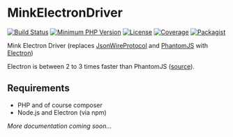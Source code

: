 # MinkElectronDriver
[![Build Status](https://travis-ci.org/uuf6429/MinkElectronDriver.svg?branch=master)](https://travis-ci.org/uuf6429/MinkElectronDriver)
[![Minimum PHP Version](https://img.shields.io/badge/php-%3E%3D%205.5-8892BF.svg)](https://php.net/)
[![License](https://img.shields.io/badge/license-MIT-blue.svg)](https://raw.githubusercontent.com/uuf6429/MinkElectronDriver/master/LICENSE)
[![Coverage](https://codecov.io/gh/uuf6429/MinkElectronDriver/branch/master/graph/badge.svg)](https://codecov.io/github/uuf6429/MinkElectronDriver?branch=master)
[![Packagist](https://img.shields.io/packagist/v/uuf6429/MinkElectronDriver.svg)](https://packagist.org/packages/uuf6429/MinkElectronDriver)

Mink Electron Driver (replaces [JsonWireProtocol](https://github.com/SeleniumHQ/selenium/wiki/JsonWireProtocol) and [PhantomJS](http://phantomjs.org/) with [Electron](http://electron.atom.io/))

Electron is between 2 to 3 times faster than PhantomJS ([source](https://github.com/segmentio/nightmare/issues/484)).

## Requirements
- PHP and of course composer
- Node.js and Electron (via npm)

_More documentation coming soon..._